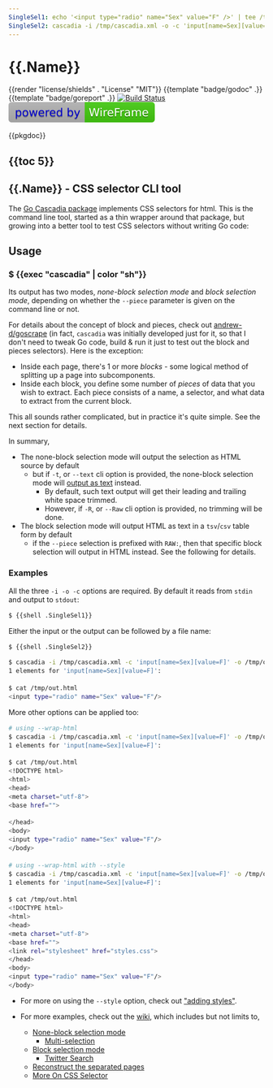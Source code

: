 ```yaml
---
SingleSel1: echo '<input type="radio" name="Sex" value="F" />' | tee /tmp/cascadia.xml | cascadia -i -o -c 'input[name=Sex][value=F]'
SingleSel2: cascadia -i /tmp/cascadia.xml -o -c 'input[name=Sex][value=F]'
---
```


# {{.Name}}

{{render "license/shields" . "License" "MIT"}}
{{template "badge/godoc" .}}
{{template "badge/goreport" .}}
[![Build Status](https://github.com/{{.User}}/{{.Name}}/actions/workflows/go-release-build.yml/badge.svg?branch=master)](https://github.com/{{.User}}/{{.Name}}/actions/workflows/go-release-build.yml)
[![PoweredBy WireFrame](https://github.com/go-easygen/wireframe/blob/master/PoweredBy-WireFrame-B.svg)](http://godoc.org/github.com/go-easygen/wireframe)


{{pkgdoc}}

## {{toc 5}}

## {{.Name}} - CSS selector CLI tool

The [Go Cascadia package](https://github.com/andybalholm/cascadia) implements CSS selectors for html. This is the command line tool, started as a thin wrapper around that package, but growing into a better tool to test CSS selectors without writing Go code:

## Usage

### $ {{exec "cascadia" | color "sh"}}

Its output has two modes, _none-block selection mode_ and _block selection mode_, depending on whether the `--piece` parameter is given on the command line or not.

For details about the concept of block and pieces, check out [andrew-d/goscrape](https://github.com/andrew-d/goscrape) (in fact, `cascadia` was initially developed just for it, so that I don't need to tweak Go code, build & run it just to test out the block and pieces selectors). Here is the exception:

- Inside each page, there's 1 or more *blocks* - some logical method of splitting up a page into subcomponents.
- Inside each block, you define some number of *pieces* of data that you wish
  to extract.  Each piece consists of a name, a selector, and what data to
  extract from the current block.

This all sounds rather complicated, but in practice it's quite simple. See the next section for details.

In summary,

- The none-block selection mode will output the selection as HTML source by default
  * but if `-t`, or `--text` cli option is provided, the none-block selection mode will [output as text](https://github.com/suntong/cascadia/issues/6#issuecomment-980757881) instead.
    - By default, such text output will get their leading and trailing white space trimmed.
    - However, if `-R`, or `--Raw` cli option is provided, no trimming will be done.
- The block selection mode will output HTML as text in a `tsv`/`csv` table form by default
  * if the `--piece` selection is prefixed with `RAW:`, then that specific block selection will output in HTML instead. See the following for details.

### Examples

All the three `-i -o -c` options are required. By default it reads from `stdin` and output to `stdout`:

```sh
$ {{shell .SingleSel1}}
```

Either the input or the output can be followed by a file name:


```sh
$ {{shell .SingleSel2}}
```


```sh
$ cascadia -i /tmp/cascadia.xml -c 'input[name=Sex][value=F]' -o /tmp/out.html
1 elements for 'input[name=Sex][value=F]':

$ cat /tmp/out.html
<input type="radio" name="Sex" value="F"/>
```

More other options can be applied too:

```sh
# using --wrap-html
$ cascadia -i /tmp/cascadia.xml -c 'input[name=Sex][value=F]' -o /tmp/out.html -w
1 elements for 'input[name=Sex][value=F]':

$ cat /tmp/out.html
<!DOCTYPE html>
<html>
<head>
<meta charset="utf-8">
<base href="">

</head>
<body>
<input type="radio" name="Sex" value="F"/>
</body>

# using --wrap-html with --style
$ cascadia -i /tmp/cascadia.xml -c 'input[name=Sex][value=F]' -o /tmp/out.html -w -y '<link rel="stylesheet" href="styles.css">'
1 elements for 'input[name=Sex][value=F]':

$ cat /tmp/out.html
<!DOCTYPE html>
<html>
<head>
<meta charset="utf-8">
<base href="">
<link rel="stylesheet" href="styles.css">
</head>
<body>
<input type="radio" name="Sex" value="F"/>
</body>
```

- For more on using the `--style` option, check out ["adding styles"](https://github.com/suntong/cascadia/wiki/Adding-styles).
- For more examples, check out the [wiki](https://github.com/suntong/cascadia/wiki/), which includes but not limits to, 

  * [None-block selection mode](https://github.com/suntong/cascadia/wiki#none-block-selection-mode)
    * [Multi-selection](https://github.com/suntong/cascadia/wiki#multi-selection)
  * [Block selection mode](https://github.com/suntong/cascadia/wiki#block-selection-mode)
    * [Twitter Search](https://github.com/suntong/cascadia/wiki#twitter-search)
  * [Reconstruct the separated pages](https://github.com/suntong/cascadia/wiki#reconstruct-the-separated-pages)
  * [More On CSS Selector](https://github.com/suntong/cascadia/wiki#more-on-css-selector)

